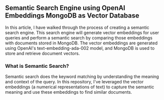 ## Semantic Search Engine using OpenAI Embeddings MongoDB as Vector Database

In this article, I have walked through the process of creating a semantic search engine. This search engine will generate vector embeddings for user queries and perform a semantic search by comparing those embeddings with documents stored in MongoDB. The vector embeddings are generated using OpenAI's text-embedding-ada-002 model, and MongoDB is used to store and retrieve document vectors.

### What is Semantic Search?

Semantic search does the keyword matching by understanding the meaning and context of the query. In this repository, I've leveraged the vector embeddings (a numerical representations of text) to capture the semantic meaning and use these embeddings to find similar documents.


